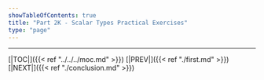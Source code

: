 ```yaml
---
showTableOfContents: true
title: "Part 2K - Scalar Types Practical Exercises"
type: "page"
---
```







---
[|TOC|]({{< ref "../../../moc.md" >}})
[|PREV|]({{< ref "./first.md" >}})
[|NEXT|]({{< ref "./conclusion.md" >}})

